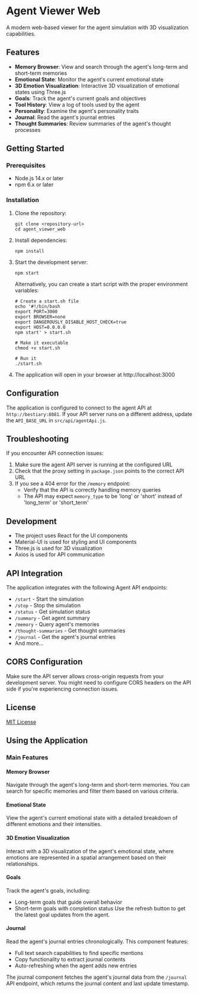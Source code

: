 # Agent Viewer Web

A modern web-based viewer for the agent simulation with 3D visualization capabilities.

## Features

- **Memory Browser**: View and search through the agent's long-term and short-term memories
- **Emotional State**: Monitor the agent's current emotional state
- **3D Emotion Visualization**: Interactive 3D visualization of emotional states using Three.js
- **Goals**: Track the agent's current goals and objectives
- **Tool History**: View a log of tools used by the agent
- **Personality**: Examine the agent's personality traits
- **Journal**: Read the agent's journal entries
- **Thought Summaries**: Review summaries of the agent's thought processes

## Getting Started

### Prerequisites

- Node.js 14.x or later
- npm 6.x or later

### Installation

1. Clone the repository:
   ```
   git clone <repository-url>
   cd agent_viewer_web
   ```

2. Install dependencies:
   ```
   npm install
   ```

3. Start the development server:
   ```
   npm start
   ```

   Alternatively, you can create a start script with the proper environment variables:
   ```
   # Create a start.sh file
   echo '#!/bin/bash
   export PORT=3000
   export BROWSER=none
   export DANGEROUSLY_DISABLE_HOST_CHECK=true
   export HOST=0.0.0.0
   npm start' > start.sh
   
   # Make it executable
   chmod +x start.sh
   
   # Run it
   ./start.sh
   ```

4. The application will open in your browser at http://localhost:3000

## Configuration

The application is configured to connect to the agent API at `http://bestiary:8081`. If your API server runs on a different address, update the `API_BASE_URL` in `src/api/agentApi.js`.

## Troubleshooting

If you encounter API connection issues:

1. Make sure the agent API server is running at the configured URL
2. Check that the proxy setting in `package.json` points to the correct API URL
3. If you see a 404 error for the `/memory` endpoint:
   - Verify that the API is correctly handling memory queries
   - The API may expect `memory_type` to be 'long' or 'short' instead of 'long_term' or 'short_term'

## Development

- The project uses React for the UI components
- Material-UI is used for styling and UI components
- Three.js is used for 3D visualization
- Axios is used for API communication

## API Integration

The application integrates with the following Agent API endpoints:

- `/start` - Start the simulation
- `/stop` - Stop the simulation
- `/status` - Get simulation status
- `/summary` - Get agent summary
- `/memory` - Query agent's memories
- `/thought-summaries` - Get thought summaries
- `/journal` - Get the agent's journal entries
- And more...

## CORS Configuration

Make sure the API server allows cross-origin requests from your development server. You might need to configure CORS headers on the API side if you're experiencing connection issues.

## License

[MIT License](LICENSE)

## Using the Application

### Main Features

#### Memory Browser
Navigate through the agent's long-term and short-term memories. You can search for specific memories and filter them based on various criteria.

#### Emotional State
View the agent's current emotional state with a detailed breakdown of different emotions and their intensities.

#### 3D Emotion Visualization
Interact with a 3D visualization of the agent's emotional state, where emotions are represented in a spatial arrangement based on their relationships.

#### Goals
Track the agent's goals, including:
- Long-term goals that guide overall behavior
- Short-term goals with completion status
Use the refresh button to get the latest goal updates from the agent.

#### Journal
Read the agent's journal entries chronologically. This component features:
- Full text search capabilities to find specific mentions
- Copy functionality to extract journal contents
- Auto-refreshing when the agent adds new entries

The journal component fetches the agent's journal data from the `/journal` API endpoint, which returns the journal content and last update timestamp. 